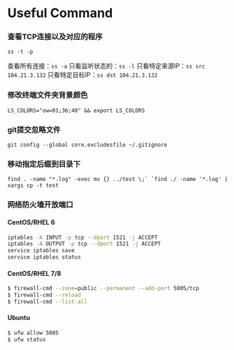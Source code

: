 # Useful Command

### 查看TCP连接以及对应的程序
```
ss -t -p
```
查看所有连接：`ss -a`
只看监听状态的：`ss -l`
只看特定来源IP：`ss src 104.21.3.132`
只看特定目标IP：`ss dst 104.21.3.132`

### 修改终端文件夹背景颜色
```
LS_COLORS="ow=01;36;40" && export LS_COLORS
```
### git提交忽略文件

```
git config --global core.excludesfile ~/.gitignore
```

### 移动指定后缀到目录下

```
find . -name "*.log" -exec mv {} ../test \;` `find ./ -name '*.log' | xargs cp -t test
```

### 网络防火墙开放端口

#### CentOS/RHEL 6

```bash
iptables -A INPUT -p tcp --dport 1521 -j ACCEPT
iptables -A OUTPUT -p tcp --dport 1521 -j ACCEPT
service iptables save
service iptables status
```

#### CentOS/RHEL 7/8
```bash
$ firewall-cmd --zone=public --permanent --add-port 5005/tcp
$ firewall-cmd --reload
$ firewall-cmd --list-all
```

#### Ubuntu

```bash
$ ufw allow 5005
$ ufw status
```